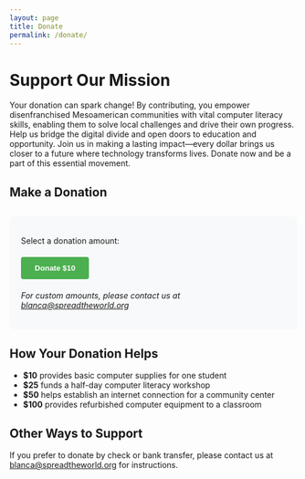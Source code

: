 ```yaml
---
layout: page
title: Donate
permalink: /donate/
---
```


# Support Our Mission

Your donation can spark change! By contributing, you empower disenfranchised Mesoamerican communities with vital computer literacy skills, enabling them to solve local challenges and drive their own progress. Help us bridge the digital divide and open doors to education and opportunity. Join us in making a lasting impact—every dollar brings us closer to a future where technology transforms lives. Donate now and be a part of this essential movement.

## Make a Donation

<div class="donation-container">
  <p>Select a donation amount:</p>
  
  <div class="donation-options">
    <button class="donation-button" data-price-id="price_1R34oUG86rNUvt5QIxd72zmr">Donate $10</button>
  </div>
  
  <div id="error-message"></div>
  
  <p class="custom-amount-text">For custom amounts, please contact us at <a href="mailto:blanca@spreadtheworld.org">blanca@spreadtheworld.org</a></p>
</div>

<style>
.donation-container {
  max-width: 600px;
  margin: 30px 0;
  padding: 20px;
  border-radius: 8px;
  background-color: #f8f9fa;
}

.donation-options {
  display: flex;
  flex-wrap: wrap;
  gap: 15px;
  margin: 20px 0;
}

.donation-button {
  display: inline-block;
  padding: 12px 24px;
  background-color: #4CAF50;
  color: white;
  border: none;
  border-radius: 4px;
  font-weight: bold;
  text-align: center;
  cursor: pointer;
  transition: background-color 0.3s;
}

.donation-button:hover {
  background-color: #45a049;
}

.custom-amount-text {
  margin-top: 20px;
  font-style: italic;
}

#error-message {
  color: #d32f2f;
  margin-top: 10px;
}
</style>

<script src="https://js.stripe.com/v3/"></script>
<script>
document.addEventListener('DOMContentLoaded', function() {
  // Initialize Stripe
  const stripe = Stripe('pk_live_51R33mzG86rNUvt5Q0djuGlR4ACYcykpvjPh5MyOvjYpknEhWgCsgLz68DdKpBNT108s0insIAJ8VFm6Qgsf3VFOl00XMrbEUeS');
  const buttons = document.querySelectorAll('.donation-button');
  const errorMessage = document.getElementById('error-message');
  
  // Get the base URL for success and cancel redirects
  const baseUrl = window.location.origin;
  
  // Add click handlers to donation buttons
  buttons.forEach(button => {
    button.addEventListener('click', function() {
      const priceId = this.getAttribute('data-price-id');
      
      // Clear any previous error messages
      errorMessage.textContent = '';
      
      // Redirect to Stripe Checkout
      stripe.redirectToCheckout({
        lineItems: [{
          price: priceId,
          quantity: 1
        }],
        mode: 'payment',
        successUrl: baseUrl + '/thank-you',
        cancelUrl: baseUrl + '/donate',
        billingAddressCollection: 'required',
        submitType: 'donate'
      })
      .then(function(result) {
        if (result.error) {
          // Display any errors that occur
          errorMessage.textContent = result.error.message;
        }
      })
      .catch(function(error) {
        errorMessage.textContent = 'There was an error processing your donation: ' + error.message;
      });
    });
  });
});
</script>

## How Your Donation Helps

- **$10** provides basic computer supplies for one student
- **$25** funds a half-day computer literacy workshop
- **$50** helps establish an internet connection for a community center
- **$100** provides refurbished computer equipment to a classroom

## Other Ways to Support

If you prefer to donate by check or bank transfer, please contact us at [blanca@spreadtheworld.org](mailto:blanca@spreadtheworld.org) for instructions.
